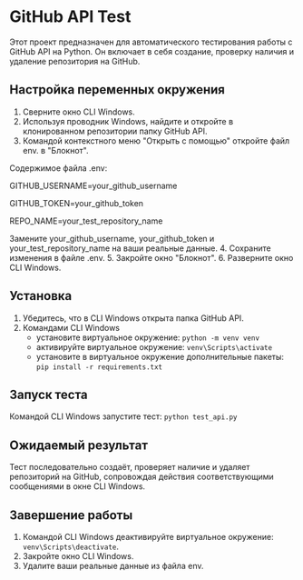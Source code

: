 # GitHub API Test

Этот проект предназначен для автоматического тестирования работы с GitHub API на Python. Он включает в себя создание, проверку наличия и удаление репозитория на GitHub.

## Настройка переменных окружения

1. Сверните окно CLI Windows.
2. Используя проводник Windows, найдите и откройте в клонированном репозитории папку GitHub API.
3. Командой контекстного меню "Открыть с помощью" откройте файл env. в "Блокнот".

Содержимое файла .env:

GITHUB_USERNAME=your_github_username

GITHUB_TOKEN=your_github_token

REPO_NAME=your_test_repository_name

Замените your_github_username, your_github_token и your_test_repository_name на ваши реальные данные.
4. Сохраните изменения в файле .env.
5. Закройте окно "Блокнот".
6. Разверните окно CLI Windows.

## Установка

1. Убедитесь, что в CLI Windows открыта папка GitHub API.
2. Командами CLI Windows
    - установите виртуальное окружение: `python -m venv venv`
    - активируйте виртуальное окружение: `venv\Scripts\activate`
    - установите в виртуальное окружение дополнительные пакеты: `pip install -r requirements.txt`

## Запуск теста

Командой CLI Windows запустите тест: `python test_api.py`

## Ожидаемый результат

Тест последовательно создаёт, проверяет наличие и удаляет репозиторий на GitHub,
сопровождая действия соответствующими сообщениями в окне CLI Windows.

## Завершение работы

1. Командой CLI Windows деактивируйте виртуальное окружение: `venv\Scripts\deactivate`.
2. Закройте окно CLI Windows.
3. Удалите ваши реальные данные из файла env.